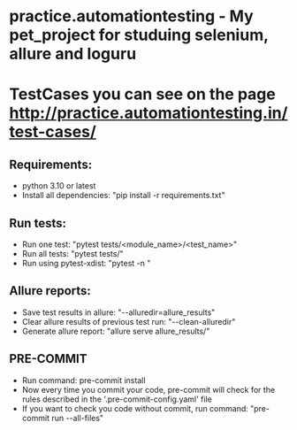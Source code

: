 # practice.automationtesting - My pet_project for studuing selenium, allure and loguru
# TestCases you can see on the page http://practice.automationtesting.in/test-cases/

## Requirements:
* python 3.10 or latest
* Install all dependencies: "pip install -r requirements.txt"

## Run tests:
* Run one test: "pytest tests/<module_name>/<test_name>"
* Run all tests: "pytest tests/"
* Run using pytest-xdist: "pytest -n <n>"

## Allure reports:

* Save test results in allure: "--alluredir=allure_results"
* Clear allure results of previous test run: "--clean-alluredir"
* Generate allure report: "allure serve allure_results/"

## PRE-COMMIT
* Run command: pre-commit install
* Now every time you commit your code, pre-commit will check
for the rules described in the '.pre-commit-config.yaml' file
* If you want to check you code without commit, run command: "pre-commit run --all-files"
